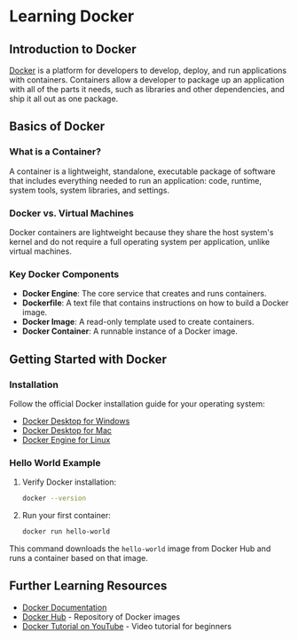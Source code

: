 

# Learning Docker

## Introduction to Docker

[Docker](https://www.docker.com/) is a platform for developers to develop, deploy, and run applications with containers. Containers allow a developer to package up an application with all of the parts it needs, such as libraries and other dependencies, and ship it all out as one package.

## Basics of Docker

### What is a Container?

A container is a lightweight, standalone, executable package of software that includes everything needed to run an application: code, runtime, system tools, system libraries, and settings.

### Docker vs. Virtual Machines

Docker containers are lightweight because they share the host system's kernel and do not require a full operating system per application, unlike virtual machines.

### Key Docker Components

- **Docker Engine**: The core service that creates and runs containers.
- **Dockerfile**: A text file that contains instructions on how to build a Docker image.
- **Docker Image**: A read-only template used to create containers.
- **Docker Container**: A runnable instance of a Docker image.

## Getting Started with Docker

### Installation

Follow the official Docker installation guide for your operating system:
- [Docker Desktop for Windows](https://docs.docker.com/desktop/windows/install/)
- [Docker Desktop for Mac](https://docs.docker.com/desktop/mac/install/)
- [Docker Engine for Linux](https://docs.docker.com/engine/install/)

### Hello World Example

1. Verify Docker installation:
   ```bash
   docker --version
   ```

2. Run your first container:
   ```bash
   docker run hello-world
   ```

This command downloads the `hello-world` image from Docker Hub and runs a container based on that image.

## Further Learning Resources

- [Docker Documentation](https://docs.docker.com/)
- [Docker Hub](https://hub.docker.com/) - Repository of Docker images
- [Docker Tutorial on YouTube](https://www.youtube.com/watch?v=fqMOX6JJhGo) - Video tutorial for beginners

